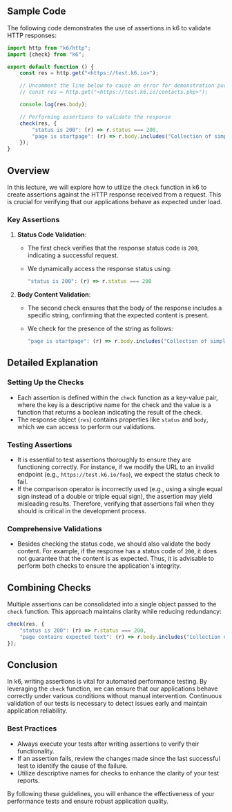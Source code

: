 ## Sample Code

The following code demonstrates the use of assertions in k6 to validate HTTP responses:

```javascript
import http from "k6/http";
import {check} from "k6";

export default function () {
    const res = http.get("<https://test.k6.io>");

    // Uncomment the line below to cause an error for demonstration purposes
    // const res = http.get("<https://test.k6.io/contacts.php>");

    console.log(res.body);

    // Performing assertions to validate the response
    check(res, {
        "status is 200": (r) => r.status === 200,
        "page is startpage": (r) => r.body.includes("Collection of simple web-pages suitable for load testing."),
    });
}
```

## Overview

In this lecture, we will explore how to utilize the `check` function in k6 to create assertions against the HTTP
response received from a request. This is crucial for verifying that our applications behave as expected under load.

### Key Assertions

1. **Status Code Validation**:
    - The first check verifies that the response status code is `200`, indicating a successful request.
    - We dynamically access the response status using:

        ```javascript
        "status is 200": (r) => r.status === 200
        ```

2. **Body Content Validation**:
    - The second check ensures that the body of the response includes a specific string, confirming that the expected
      content is present.
    - We check for the presence of the string as follows:

        ```javascript
        "page is startpage": (r) => r.body.includes("Collection of simple web-pages suitable for load testing.")
        ```

## Detailed Explanation

### Setting Up the Checks

- Each assertion is defined within the `check` function as a key-value pair, where the key is a descriptive name for the
  check and the value is a function that returns a boolean indicating the result of the check.
- The response object (`res`) contains properties like `status` and `body`, which we can access to perform our
  validations.

### Testing Assertions

- It is essential to test assertions thoroughly to ensure they are functioning correctly. For instance, if we modify the
  URL to an invalid endpoint (e.g., `https://test.k6.io/foo`), we expect the status check to fail.
- If the comparison operator is incorrectly used (e.g., using a single equal sign instead of a double or triple equal
  sign), the assertion may yield misleading results. Therefore, verifying that assertions fail when they should is
  critical in the development process.

### Comprehensive Validations

- Besides checking the status code, we should also validate the body content. For example, if the response has a status
  code of `200`, it does not guarantee that the content is as expected. Thus, it is advisable to perform both checks to
  ensure the application's integrity.

## Combining Checks

Multiple assertions can be consolidated into a single object passed to the `check` function. This approach maintains
clarity while reducing redundancy:

```javascript
check(res, {
    "status is 200": (r) => r.status === 200,
    "page contains expected text": (r) => r.body.includes("Collection of simple web-pages suitable for load testing."),
});
```

## Conclusion

In k6, writing assertions is vital for automated performance testing. By leveraging the `check` function, we can ensure
that our applications behave correctly under various conditions without manual intervention. Continuous validation of
our tests is necessary to detect issues early and maintain application reliability.

### Best Practices

- Always execute your tests after writing assertions to verify their functionality.
- If an assertion fails, review the changes made since the last successful test to identify the cause of the failure.
- Utilize descriptive names for checks to enhance the clarity of your test reports.

By following these guidelines, you will enhance the effectiveness of your performance tests and ensure robust
application quality.